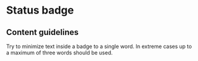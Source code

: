 # Status badge

## Content guidelines

Try to minimize text inside a badge to a single word. In extreme cases up to a maximum of three words should be used.

